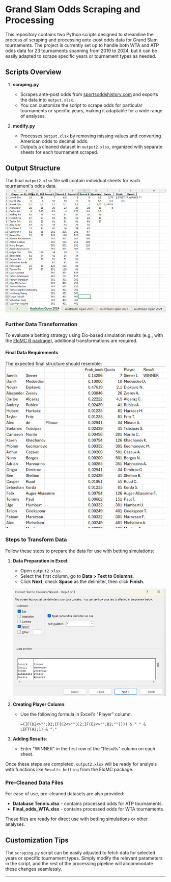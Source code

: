 # Grand Slam Odds Scraping and Processing

This repository contains two Python scripts designed to streamline the process of scraping and processing ante-post odds data for Grand Slam tournaments. The project is currently set up to handle both WTA and ATP odds data for 23 tournaments spanning from 2019 to 2024, but it can be easily adapted to scrape specific years or tournament types as needed.

## Scripts Overview

1. **scraping.py**  
   - Scrapes ante-post odds from [sportsoddshistory.com](https://www.sportsoddshistory.com) and exports the data into `output.xlsx`.
   - You can customize the script to scrape odds for particular tournaments or specific years, making it adaptable for a wide range of analyses.

2. **modify.py**  
   - Processes `output.xlsx` by removing missing values and converting American odds to decimal odds.
   - Outputs a cleaned dataset in `output2.xlsx`, organized with separate sheets for each tournament scraped.

## Output Structure

The final `output2.xlsx` file will contain individual sheets for each tournament's odds data.
![Output Structure](Images/First.png)

### Further Data Transformation

To evaluate a betting strategy using Elo-based simulation results (e.g., with the [EloMC R package](https://github.com/SaveFonta/EloMC)), additional transformations are required.

#### Final Data Requirements

The expected final structure should resemble:
![Final Structure](Images/Second.png)

### Steps to Transform Data

Follow these steps to prepare the data for use with betting simulations:

1. **Data Preparation in Excel**:
   - Open `output2.xlsx`.
   - Select the first column, go to **Data > Text to Columns**.
   - Click **Next**, check **Space** as the delimiter, then click **Finish**.
   
   ![Data Preparation](Images/Third.png)

2. **Creating Player Column**:
   - Use the following formula in Excel's "Player" column:
     ```excel
     =(IF(D2<>"";D2;IF(C2<>"";C2;IF(B2<>"";B2;"")))) & " " & LEFT(A2;1) & "."
     ```

3. **Adding Results**:
   - Enter "WINNER" in the first row of the "Results" column on each sheet.

Once these steps are completed, `output2.xlsx` will be ready for analysis with functions like `Results_betting` from the EloMC package.

### Pre-Cleaned Data Files

For ease of use, pre-cleaned datasets are also provided:
- **Database Tennis.xlsx** - contains processed odds for ATP tournaments.
- **Final_odds_WTA.xlsx** - contains processed odds for WTA tournaments.

These files are ready for direct use with betting simulations or other analyses.

## Customization Tips

The `scraping.py` script can be easily adjusted to fetch data for selected years or specific tournament types. Simply modify the relevant parameters in the script, and the rest of the processing pipeline will accommodate these changes seamlessly.

---


